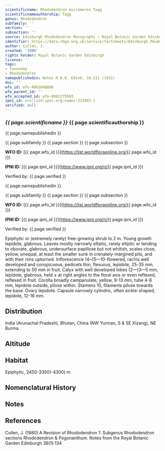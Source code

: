 ```yaml
---
scientificname: Rhododendron micromeres Tagg
scientificnameauthorship: Tagg
genus: Rhododendron
subfamily: ''
section: ''
subsection: ''
source: Edinburgh Rhododendron Monographs – Royal Botanic Garden Edinburgh
identifier: https://data.rbge.org.uk/service/factsheets/Edinburgh_Rhododendron_Monographs.xhtml
author: Cullen, J.
created: '1980'
rights holder: Royal Botanic Garden Edinburgh
license: ''
tags:
- taxonomy
- Rhododendron
namepublishedin: Notes R.B.G. Edinb. 16:211 (1931)
doi: ''
wfo_id: wfo-0001048886
wfo_parent_id: ''
wfo_accepted_id: wfo-0001275583
ipni_id: urn:lsid:ipni.org:names:332883-1
verified: null
---
```

### _{{ page.scientificname }}_ {{ page.scientificauthorship }}
 {{ page.namepublishedin }}

{{ page.subfamily }} {{ page.section }} {{ page.subsection }}

**WFO ID:** [{{ page.wfo_id }}](https://list.worldfloraonline.org/{{ page.wfo_id }})

**IPNI ID:** [{{ page.ipni_id }}](https://www.ipni.org/n/{{ page.ipni_id }})

Verified by: {{ page.verified }}

 {{ page.namepublishedin }}

{{ page.subfamily }} {{ page.section }} {{ page.subsection }}

**WFO ID:** [{{ page.wfo_id }}](https://list.worldfloraonline.org/{{ page.wfo_id }})

**IPNI ID:** [{{ page.ipni_id }}](https://www.ipni.org/n/{{ page.ipni_id }})

Verified by: {{ page.verified }}



Epiphytic or (extremely rarely) free-growing shrub to 2 m. Young growth lepidote, glabrous. Leaves mostly narrowly elliptic, rarely elliptic or tending to obovate, glabrous, undersurface papillose but not whitish, scales close, yellow, unequal, at least the smaller sunk in crenately-margined pits, and with their rims upturned. Inflorescence (4~)5—10-fIowered, rachis well developed and conspicuous, pedicels thin, flexuous, lepidote, 25-35 mm, extending to 50 mm in fruit. Calyx with well developed lobes (2—)3—5 mm, lepidote, glabrous, held ± at right angles to the floral axis or even reflexed, reflexed in fruit. Corolla broadly campanulate, yellow, 9-13 mm, tube 4-6 mm, lepidote outside, pilose within. Stamens 10, filaments pilose towards the base. Ovary lepidote. Capsule narrowly cylindric, often sickle-shaped, lepidote, 12-16 mm.

## Distribution
India (Arunachal Pradesh), Bhutan, China (NW Yunnan, S & SE Xizang), NE Burma.

## Altitude


## Habitat
Epiphytic, 2450-3350(-4300) m

## Nomenclatural History

                       
## Notes


## References

Cullen, J. (1980) A Revision of Rhododendron 1: Subgenus Rhododendron sections Rhododendron & Pogonanthum. Notes from the Royal Botanic Garden Edinburgh 39(1):134
